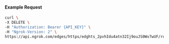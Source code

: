 <!-- Code generated for API Clients. DO NOT EDIT. -->

#### Example Request

```bash
curl \
-X DELETE \
-H "Authorization: Bearer {API_KEY}" \
-H "Ngrok-Version: 2" \
https://api.ngrok.com/edges/https/edghts_2pvhIdu4atn32Ij9ouJS0Wv7wUF/routes/edghtsrt_2pvhIdsZOXDPMHLzVyAUstNsVWe/compression
```
